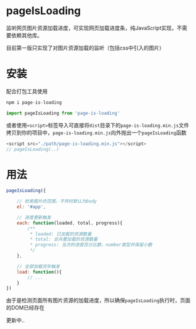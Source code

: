
# pageIsLoading

监听网页图片资源加载进度，可实现网页加载进度条，纯JavaScript实现，不需要依赖其他库。

目前第一版只实现了对图片资源加载的监听（包括css中引入的图片）

# 安装

配合打包工具使用
```javascript
npm i page-is-loading
```
```javascript
import pageIsLoading from 'page-is-loading'
```

或者使用`<script>`标签导入可直接将`dist`目录下的`page-is-loading.min.js`文件拷贝到你的项目中，`page-is-loading.min.js`向外抛出一个`pageIsLoading`函数
```javascript
<script src="./path/page-is-loading.min.js"></script>
// pageIsLoading(..)
```

# 用法

```javascript
pageIsLoading({

    // 检索图片的范围，不传时默认为body
    el: '#app',

    // 进度更新触发
    each: function(loaded, total, progress){
        /**
         * loaded: 已加载的资源数量
         * total: 总共要加载的资源数量
         * progress: 当次的进度百分比数，number类型并保留小数
         */
    },

    // 全部加载完毕触发
    load: function(){
        // ...
    }
})
```
由于是检测页面所有图片资源的加载进度，所以确保`pageIsLoading`执行时，页面的DOM已经存在


更新中.. 
